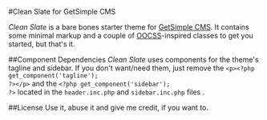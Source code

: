 #Clean Slate for GetSimple CMS

*Clean Slate* is a bare bones starter theme for [GetSimple CMS](http://www.get-simple.info/ "GetSimple CMS"). It contains some minimal markup and a couple of [OOCSS](https://github.com/stubbornella/oocss/wiki "Object Oriented CSS")-inspired classes to get you started, but that's it.

##Component Dependencies
*Clean Slate* uses components for the theme's tagline and sidebar. If you don't want/need them, just remove the <code>&lt;p>&lt;?php get_component('tagline'); ?&gt;&lt;/p&gt;</code> and the <code>&lt;?php get_component('sidebar'); ?&gt;</code> located in the <code>header.inc.php</code> and <code>sidebar.inc.php</code> files .

##License
Use it, abuse it and give me credit, if you want to.